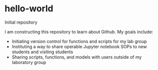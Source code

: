 # hello-world
Initial repository

I am constructing this repository to learn about Github. My goals include:

* Initiating version control for functions and scripts for my lab group
* Instituting a way to share operable Jupyter notebook SOPs to new students and visiting students
* Sharing scripts, functions, and models with users outside of my laboratory group
